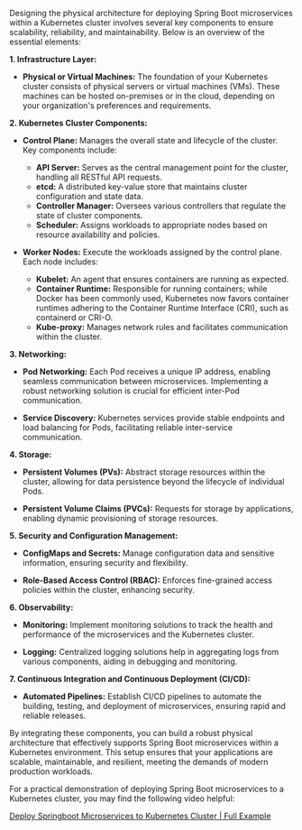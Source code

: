 Designing the physical architecture for deploying Spring Boot microservices within a Kubernetes cluster involves several key components to ensure scalability, reliability, and maintainability. Below is an overview of the essential elements:

**1. Infrastructure Layer:**

- **Physical or Virtual Machines:** The foundation of your Kubernetes cluster consists of physical servers or virtual machines (VMs). These machines can be hosted on-premises or in the cloud, depending on your organization's preferences and requirements.

**2. Kubernetes Cluster Components:**

- **Control Plane:** Manages the overall state and lifecycle of the cluster. Key components include:
    - **API Server:** Serves as the central management point for the cluster, handling all RESTful API requests.
    - **etcd:** A distributed key-value store that maintains cluster configuration and state data.
    - **Controller Manager:** Oversees various controllers that regulate the state of cluster components.
    - **Scheduler:** Assigns workloads to appropriate nodes based on resource availability and policies.

- **Worker Nodes:** Execute the workloads assigned by the control plane. Each node includes:
    - **Kubelet:** An agent that ensures containers are running as expected.
    - **Container Runtime:** Responsible for running containers; while Docker has been commonly used, Kubernetes now favors container runtimes adhering to the Container Runtime Interface (CRI), such as containerd or CRI-O.
    - **Kube-proxy:** Manages network rules and facilitates communication within the cluster.

**3. Networking:**

- **Pod Networking:** Each Pod receives a unique IP address, enabling seamless communication between microservices. Implementing a robust networking solution is crucial for efficient inter-Pod communication.

- **Service Discovery:** Kubernetes services provide stable endpoints and load balancing for Pods, facilitating reliable inter-service communication.

**4. Storage:**

- **Persistent Volumes (PVs):** Abstract storage resources within the cluster, allowing for data persistence beyond the lifecycle of individual Pods.

- **Persistent Volume Claims (PVCs):** Requests for storage by applications, enabling dynamic provisioning of storage resources.

**5. Security and Configuration Management:**

- **ConfigMaps and Secrets:** Manage configuration data and sensitive information, ensuring security and flexibility.

- **Role-Based Access Control (RBAC):** Enforces fine-grained access policies within the cluster, enhancing security.

**6. Observability:**

- **Monitoring:** Implement monitoring solutions to track the health and performance of the microservices and the Kubernetes cluster.

- **Logging:** Centralized logging solutions help in aggregating logs from various components, aiding in debugging and monitoring.

**7. Continuous Integration and Continuous Deployment (CI/CD):**

- **Automated Pipelines:** Establish CI/CD pipelines to automate the building, testing, and deployment of microservices, ensuring rapid and reliable releases.

By integrating these components, you can build a robust physical architecture that effectively supports Spring Boot microservices within a Kubernetes environment. This setup ensures that your applications are scalable, maintainable, and resilient, meeting the demands of modern production workloads.

For a practical demonstration of deploying Spring Boot microservices to a Kubernetes cluster, you may find the following video helpful:

[Deploy Springboot Microservices to Kubernetes Cluster | Full Example](https://www.youtube.com/watch?v=VAmntTPebKE) 
